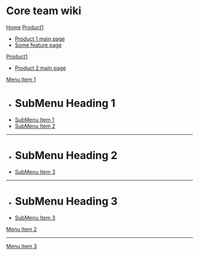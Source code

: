 # Core team wiki

[Home](index.md)
[Product1]()

  * [Product 1 main page](Product1/product1.md)
  * [Some feature page](Product1/some_feature.md)

[Product1]()

  * [Product 2 main page](Product2/product2.md)

[Menu Item 1]()

  * # SubMenu Heading 1
  * [SubMenu Item 1](subitem1.md)
  * [SubMenu Item 2](subitem2.md)
  - - - -
  * # SubMenu Heading 2
  * [SubMenu Item 3](subitem3.md)
  - - - -
  * # SubMenu Heading 3
  * [SubMenu Item 3](subitem3.md)

[Menu Item 2](item2.md)
- - - -
[Menu Item 3](item3.md)
